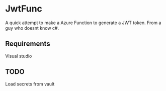 # JwtFunc

A quick attempt to make a Azure Function to generate a JWT token. From a guy who doesnt know c#.

## Requirements
Visual studio 

## TODO
Load secrets from vault
